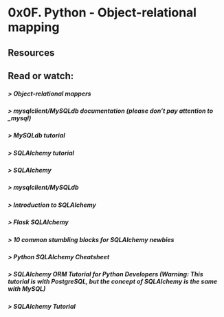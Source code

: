 # 0x0F. Python - Object-relational mapping

## Resources
## Read or watch:

##### > Object-relational mappers
##### > mysqlclient/MySQLdb documentation (please don’t pay attention to _mysql)
##### > MySQLdb tutorial
##### > SQLAlchemy tutorial
##### > SQLAlchemy
##### > mysqlclient/MySQLdb
##### > Introduction to SQLAlchemy
##### > Flask SQLAlchemy
##### > 10 common stumbling blocks for SQLAlchemy newbies
##### > Python SQLAlchemy Cheatsheet
##### > SQLAlchemy ORM Tutorial for Python Developers (Warning: This tutorial is with PostgreSQL, but the concept of SQLAlchemy is the same with MySQL)
##### > SQLAlchemy Tutorial
